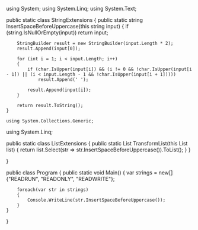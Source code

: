 using System;
using System.Linq;
using System.Text;

public static class StringExtensions
{
    public static string InsertSpaceBeforeUppercase(this string input)
    {
        if (string.IsNullOrEmpty(input))
            return input;

        StringBuilder result = new StringBuilder(input.Length * 2);
        result.Append(input[0]);

        for (int i = 1; i < input.Length; i++)
        {
            if (char.IsUpper(input[i]) && (i != 0 && !char.IsUpper(input[i - 1]) || (i < input.Length - 1 && !char.IsUpper(input[i + 1]))))
                result.Append(' ');

            result.Append(input[i]);
        }

        return result.ToString();
    }

    using System.Collections.Generic;
using System.Linq;

public static class ListExtensions
{
    public static List<string> TransformList(this List<string> list)
    {
        return list.Select(str => str.InsertSpaceBeforeUppercase()).ToList();
    }
}

}

public class Program
{
    public static void Main()
    {
        var strings = new[] {"READRUN", "READONLY", "READWRITE"};
        
        foreach(var str in strings)
        {
            Console.WriteLine(str.InsertSpaceBeforeUppercase());
        }
    }
}
